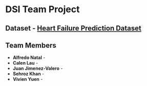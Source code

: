 # DSI Team Project

## Dataset - [Heart Failure Prediction Dataset](https://www.kaggle.com/datasets/fedesoriano/heart-failure-prediction/data)

## Team Members

- **Alfredo Natal** -
- **Calen Lau** -
- **Juan Jimenez-Valero** -
- **Sehroz Khan** -
- **Vivien Yuen** -
